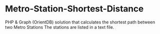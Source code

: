 # Metro-Station-Shortest-Distance
PHP & Graph (OrientDB) solution that calculates the shortest path between two Metro Stations
The stations are listed in a text file.

